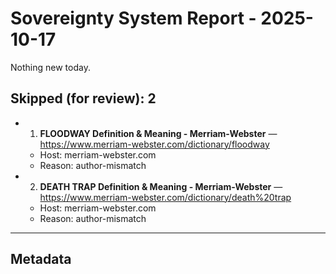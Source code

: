 # Sovereignty System Report - 2025-10-17

Nothing new today.

## Skipped (for review): 2

- 1. **FLOODWAY Definition & Meaning - Merriam-Webster** — https://www.merriam-webster.com/dictionary/floodway
  - Host: merriam-webster.com
  - Reason: author-mismatch
- 2. **DEATH TRAP Definition & Meaning - Merriam-Webster** — https://www.merriam-webster.com/dictionary/death%20trap
  - Host: merriam-webster.com
  - Reason: author-mismatch

---

## Metadata
